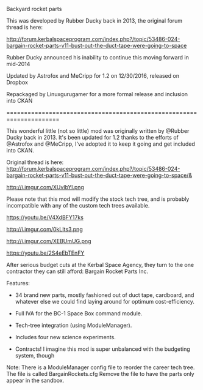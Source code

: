 Backyard rocket parts

This was developed by Rubber Ducky back in 2013, the original forum thread is here:

http://forum.kerbalspaceprogram.com/index.php?/topic/53486-024-bargain-rocket-parts-v11-bust-out-the-duct-tape-were-going-to-space

Rubber Ducky announced his inability to continue this moving forward in mid-2014

Updated by Astrofox and MeCripp for 1.2 on 12/30/2016, released on Dropbox

Repackaged by Linuxgurugamer for a more formal release and inclusion into CKAN

=====================================================================


This wonderful little (not so little) mod was originally written by @Rubber Ducky back in 2013.  It's been updated for 1.2 thanks to the efforts of @Astrofox and @MeCripp, I've adopted it to keep it going and get included into CKAN.

Original thread is here: http://forum.kerbalspaceprogram.com/index.php?/topic/53486-024-bargain-rocket-parts-v11-bust-out-the-duct-tape-were-going-to-space/&


http://i.imgur.com/XUvIbYl.png

Please note that this mod will modify the stock tech tree, and is probably incompatible with any of the custom tech trees available.

https://youtu.be/V4XdBFY17ks

http://i.imgur.com/0kLIts3.png

http://i.imgur.com/XEBUmUG.png

https://youtu.be/2S4eEbTEnFY



After serious budget cuts at the Kerbal Space Agency, they turn to the one contractor they can still afford: Bargain Rocket Parts Inc.

Features:

- 34 brand new parts, mostly fashioned out of duct tape, cardboard, and whatever else we could find laying around for optimum cost-efficiency.

- Full IVA for the BC-1 Space Box command module.

- Tech-tree integration (using ModuleManager).

- Includes four new science experiments.

- Contracts! I imagine this mod is super unbalanced with the budgeting system, though

Note:  There is a ModuleManager config file to reorder the career tech tree.
The file is called BargainRockets.cfg
Remove the file to have the parts only appear in the sandbox.
